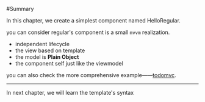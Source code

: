 #Summary

In this chapter, we create a simplest component named HelloRegular.

you can consider regular's component is a small `mvvm` realization.

- independent lifecycle
- the view based on template
- the model is __Plain Object__
- the component self just like the viewmodel


you can also check the more comprehensive example——[todomvc](http://jsfiddle.net/leeluolee/5Err9/).



--------------------

In next chapter, we will learn the template's syntax
